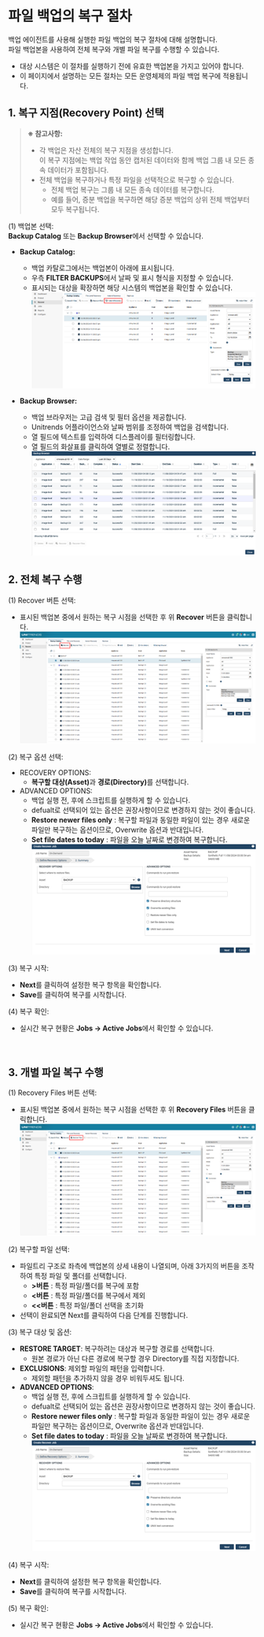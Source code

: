 # 파일 백업의 복구 절차

백업 에이전트를 사용해 실행한 파일 백업의 복구 절차에 대해 설명합니다.<br>
파일 백업본을 사용하여 전체 복구와 개별 파일 복구를 수행할 수 있습니다.<br>
* 대상 시스템은 이 절차를 실행하기 전에 유효한 백업본을 가지고 있어야 합니다.
* 이 페이지에서 설명하는 모든 절차는 모든 운영체제의 파일 백업 복구에 적용됩니다.

## 1. 복구 지점(Recovery Point) 선택
> <b>※ 참고사항:</b><br> 
> * 각 백업은 자산 전체의 복구 지점을 생성합니다.<br> 이 복구 지점에는 백업 작업 동안 캡처된 데이터와 함께 백업 그룹 내 모든 종속 데이터가 포함됩니다.
> * 전체 백업을 복구하거나 특정 파일을 선택적으로 복구할 수 있습니다.
>    * 전체 백업 복구는 그룹 내 모든 종속 데이터를 복구합니다.
>   * 예를 들어, 증분 백업을 복구하면 해당 증분 백업의 상위 전체 백업부터 모두 복구됩니다.

(1) 백업본 선택:<br>
<b>Backup Catalog</b> 또는 <b>Backup Browser</b>에서 선택할 수 있습니다.

* <b>Backup Catalog:</b>
    * 백업 카탈로그에서는 백업본이 아래에 표시됩니다.
    * 우측 <b>FILTER BACKUPS</b>에서 날짜 및 표시 형식을 지정할 수 있습니다.
    * 표시되는 대상을 확장하면 해당 시스템의 백업본을 확인할 수 있습니다.
![screenshot-18](../img/screenshot-18.png)

* <b>Backup Browser:</b>
    * 백업 브라우저는 고급 검색 및 필터 옵션을 제공합니다.
    * Unitrends 어플라이언스와 날짜 범위를 조정하여 백업을 검색합니다.
    * 열 필드에 텍스트를 입력하여 디스플레이를 필터링합니다.
    * 열 필드의 화살표를 클릭하여 열별로 정렬합니다.
![screenshot-19](../img/screenshot-19.png)


## 2. 전체 복구 수행

(1) Recover 버튼 선택:<br>
* 표시된 백업본 중에서 원하는 복구 시점을 선택한 후 위 <b>Recover</b> 버튼을 클릭합니다.
![screenshot-21](../img/screenshot-21.png)

(2) 복구 옵션 선택:<br>
* RECOVERY OPTIONS: 
    * <b>복구할 대상(Asset)</b>과 <b>경로(Directory)</b>를 선택합니다.
* ADVANCED OPTIONS:
    * 백업 실행 전, 후에 스크립트를 실행하게 할 수 있습니다.
    * defualt로 선택되어 있는 옵션은 권장사항이므로 변경하지 않는 것이 좋습니다.
    * <b>Restore newer files only</b> : 복구할 파일과 동일한 파일이 있는 경우 새로운 파일만 복구하는 옵션이므로, Overwrite 옵션과 반대입니다.
    * <b>Set file dates to today</b> : 파일을 오늘 날짜로 변경하여 복구합니다.
![screenshot-20](../img/screenshot-20.png)

(3) 복구 시작:<br>
* <b>Next</b>를 클릭하여 설정한 복구 항목을 확인합니다.
* <b>Save</b>를 클릭하여 복구를 시작합니다.

(4) 복구 확인:<br>
* 실시간 복구 현황은 <b>Jobs → Active Jobs</b>에서 확인할 수 있습니다.<br><br><br>

## 3. 개별 파일 복구 수행

(1) Recovery Files 버튼 선택:<br>
* 표시된 백업본 중에서 원하는 복구 시점을 선택한 후 위 <b>Recovery Files</b> 버튼을 클릭합니다.
![screenshot-22](../img/screenshot-22.png)

(2) 복구할 파일 선택:<br>
* 파일트리 구조로 좌측에 백업본의 상세 내용이 나열되며, 아래 3가지의 버튼을 조작하여 특정 파일 및 폴더를 선택합니다.<br>
   * <b>>버튼</b> : 특정 파일/폴더를 복구에 포함<br>
   * <b><버튼</b> : 특정 파일/폴더를 복구에서 제외<br>
   * <b><<버튼</b> : 특정 파일/폴더 선택을 초기화<br>
* 선택이 완료되면 Next를 클릭하여 다음 단계를 진행합니다.

(3) 복구 대상 및 옵션:
* <b>RESTORE TARGET</b>: 복구하려는 대상과 복구할 경로를 선택합니다.
    * 원본 경로가 아닌 다른 경로에 복구할 경우 Directory를 직접 지정합니다.
* <b>EXCLUSIONS</b>: 제외할 파일의 패턴을 입력합니다.
    * 제외할 패턴을 추가하지 않을 경우 비워두셔도 됩니다.
* <b>ADVANCED OPTIONS</b>:
    * 백업 실행 전, 후에 스크립트를 실행하게 할 수 있습니다.
    * defualt로 선택되어 있는 옵션은 권장사항이므로 변경하지 않는 것이 좋습니다.
    * <b>Restore newer files only</b> : 복구할 파일과 동일한 파일이 있는 경우 새로운 파일만 복구하는 옵션이므로, Overwrite 옵션과 반대입니다.
    * <b>Set file dates to today</b> : 파일을 오늘 날짜로 변경하여 복구합니다.
![screenshot-20](../img/screenshot-20.png)

(4) 복구 시작:<br>
* <b>Next</b>를 클릭하여 설정한 복구 항목을 확인합니다.
* <b>Save</b>를 클릭하여 복구를 시작합니다.

(5) 복구 확인:<br>
* 실시간 복구 현황은 <b>Jobs → Active Jobs</b>에서 확인할 수 있습니다.<br><br><br>

